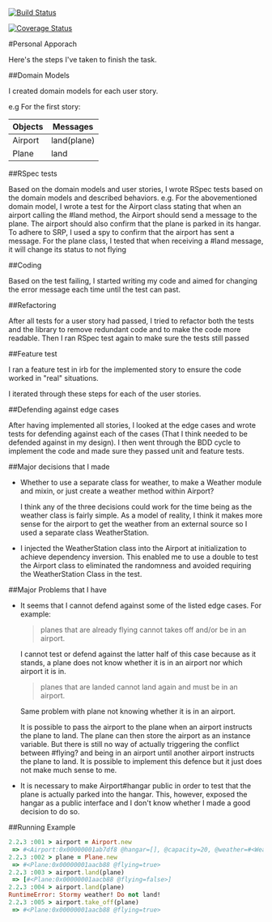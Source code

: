 [![Build Status](https://travis-ci.org/letianw91/airport_challenge.svg?branch=master)](https://travis-ci.org/letianw91/airport_challenge)

[![Coverage Status](https://coveralls.io/repos/github/letianw91/airport_challenge/badge.svg?branch=master)](https://coveralls.io/github/letianw91/airport_challenge?branch=master)


#Personal Apporach


Here's the steps I've taken to finish the task.


##Domain Models

I created domain models for each user story.

e.g For the first story:

| Objects      | Messages   |
| ------------ | ---------- |  
| Airport      | land(plane)| 
| Plane        | land       |   

##RSpec tests

Based on the domain models and user stories, I wrote RSpec tests based on the domain models and described behaviors. e.g. For the abovementioned domain
model, I wrote a test for the Airport class stating that when an airport calling the #land method, the Airport should send a message to the plane. The airport should also confirm that the plane is parked in its hangar. To adhere to SRP, I used a spy to confirm that the airport has sent a message. For the plane class, I tested that when receiving a #land message, it will change its status to not flying

##Coding

Based on the test failing, I started writing my code and aimed for changing the error message each time until the test can past.

##Refactoring

After all tests for a user story had passed, I tried to refactor both the tests and the library to remove redundant code and to make the code more readable. Then I ran RSpec test again to make sure the tests still passed

##Feature test

I ran a feature test in irb for the implemented story to ensure the code worked in "real" situations.

I iterated through these steps for each of the user stories.

##Defending against edge cases

After having implemented all stories, I looked at the edge cases and wrote tests for defending against each of the cases (That I think needed to be defended against in my design). I then went through the BDD cycle to implement the code and made sure they passed unit and feature tests.

##Major decisions that I made
* Whether to use a separate class for weather, to make a Weather module and mixin, or just create a weather method within Airport?

   I think any of the three decisions could work for the time being as the weather class is fairly simple. As a model of reality, I think it makes more sense for the airport to get the weather from an external source so I used a separate class WeatherStation. 

* I injected the WeatherStation class into the Airport at initialization to achieve dependency inversion. This enabled me to use a double to test the Airport class to eliminated the randomness and avoided requiring the WeatherStation Class in the test. 

##Major Problems that I have

* It seems that I cannot defend against some of the listed edge cases. For example:  

   > planes that are already flying cannot takes off and/or be in an airport.  

   I cannot test or defend against the latter half of this case because as it stands, a plane does not know whether it is in an airport nor which airport it is in.

   > planes that are landed cannot land again and must be in an airport.  

   Same problem with plane not knowing whether it is in an airport.

   It is possible to pass the airport to the plane when an airport instructs the plane to land. The plane can then store the airport as an instance variable. But there is still no way of actually triggering the conflict between #flying? and being in an airport until another airport instructs the plane to land. It is possible to implement this defence but it just does not make much sense to me.

* It is necessary to make Airport#hangar public in order to test that the plane is actually parked into the hangar. This, however, exposed the hangar as a public interface and I don't know whether I made a good decision to do so.


##Running Example
```ruby
2.2.3 :001 > airport = Airport.new
 => #<Airport:0x00000001ab7df8 @hangar=[], @capacity=20, @weather=#<WeatherStation:0x00000001ab7dd0>> 
2.2.3 :002 > plane = Plane.new
 => #<Plane:0x00000001aacb88 @flying=true> 
2.2.3 :003 > airport.land(plane)
 => [#<Plane:0x00000001aacb88 @flying=false>] 
2.2.3 :004 > airport.land(plane)
RuntimeError: Stormy weather! Do not land!
2.2.3 :005 > airport.take_off(plane)
 => #<Plane:0x00000001aacb88 @flying=true> 

```
